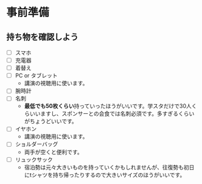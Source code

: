 # 事前準備
## 持ち物を確認しよう
- [ ] スマホ
- [ ] 充電器
- [ ] 着替え
- [ ] PC or タブレット
  * 講演の視聴用に使います。
- [ ] 腕時計
- [ ] 名刺
  * **最低でも50枚くらい**持っていったほうがいいです。学スタだけで30人くらいいますし、スポンサーとの会食では名刺必須です。多すぎるくらいがちょうどいいです。
- [ ] イヤホン
  * 講演の視聴用に使います。
- [ ] ショルダーバッグ
  * 両手が空くと便利です。
- [ ] リュックサック
  * 宿泊勢は元々大きいものを持っていくかもしれませんが、往復勢も初日にtシャツを持ち帰ったりするので大きいサイズのほうがいいです。

